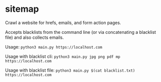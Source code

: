 # sitemap
Crawl a website for hrefs, emails, and form action pages.

Accepts blacklists from the command line (or via concatenating a blacklist file) and also collects emails.


Usage: ```python3 main.py https://localhost.com```

Usage with blacklist cli: ```python3 main.py jpg png pdf mp https://localhost.com```

Usage with blacklist file: ```python3 main.py $(cat blacklist.txt) https://localhost.com```



